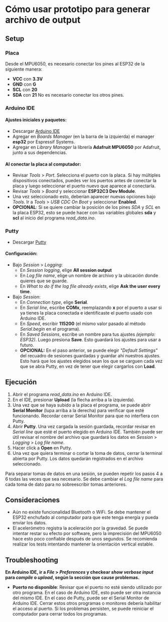 # Cómo usar prototipo para generar archivo de output
## Setup
### Placa
Desde el MPU6050, es necesario conectar los pines al ESP32 de la siguiente manera:
- **VCC** con **3.3V**
- **GND** con **G**
- **SCL** con **20**
- **SDA** con **21**
No es necesario conectar los otros pines.

### Arduino IDE
#### Ajustes iniciales y paquetes:
- Descargar [Arduino IDE](https://www.arduino.cc/en/software/)
- Agregar en _Boards Manager_ (en la barra de la izquierda) el manager **esp32** por Espressif Systems.
- Agregar en _Library Manager_ la librería **Adafruit MPU6050** por Adafruit, junto a sus dependencias.

#### Al conectar la placa al computador:
- Revisar _Tools_ > _Port_. Selecciona el puerto con la placa. Si hay múltiples dispositivos conectados, puedes ver los puertos antes de conectar la placa y luego seleccionar el puerto nuevo que aparece al conectarla.
- Revisar _Tools_ > _Board_ y seleccionar **ESP32C3 Dev Module**.
- Una vez seleccionado esto, deberían aparecer nuevas opciones bajo _Tools_. Ir a _Tools_ > _USB CDC On Boot_ y seleccionar **Enabled**.
- **OPCIONAL**: Si se quiere cambiar la posición de los pines _SDA_ y _SCL_ en la placa ESP32, esto se puede hacer con las variables globales **sda** y **scl** al inicio del programa _read\_data.ino_.

### Putty
- Descargar [Putty](https://www.chiark.greenend.org.uk/~sgtatham/putty/latest.html)

#### Configuración:
- Bajo _Session_ > _Logging_:
    - En _Session logging_, elige **All session output**
    - En _Log file name_, elige un nombre de archivo y la ubicación donde quieres que se guarde.
    - En _What to do if the log file already exists_, elige **Ask the user every time**.
- Bajo _Session_:
    - En _Connection type_, elige **Serial**.
    - En _Serial line_, escribe **COMx**, reemplazando **x** por el puerto a usar si ya tienes la placa conectada e identificaste el puerto usado con Arduino IDE.
    - En _Speed_, escribir **115200** (el mismo valor pasado al método _Serial.begin_ en el programa). 
    - En _Saved Sessions_, escribe un nombre para tus ajustes _(ejemplo: ESP32)_. Luego presiona **Save**. Esto guardará los ajustes para usar a futuro.
    - **OPCIONAL:** En el paso anterior, se puede elegir _"Default Settings"_ del recuadro de sesiones guardadas y guardar ahí nuestros ajustes. Esto hará que los ajustes elegidos sean los que se carguen cada vez que se abra Putty, en vez de tener que elegir cargarlos con **Load**.

## Ejecución
1. Abrir el programa _read\_data.ino_ en Arduino IDE.
2. En el IDE, presionar **Upload** (la flecha arriba a la izquierda).
3. Una vez que se haya subido a la placa el programa, se puede abrir **Serial Monitor** (lupa arriba a la derecha) para verificar que esté funcionando. Recordar cerrar Serial Monitor para que no interfiera con Putty.
4. Abrir **Putty**. Una vez cargada la sesión guardada, recordar revisar en _Serial line_ que esté el puerto elegido en Arduino IDE. También puede ser útil revisar el nombre del archivo que guardará los datos en _Session_ > _Logging_ > _Log file name_.
5. Hacer click a **Open** en Putty.
6. Una vez que quiera terminar o cortar la toma de datos, cerrar la terminal abierta por Putty. Los datos quedarán registrados en el archivo seleccionado.

Para separar tomas de datos en una sesión, se pueden repetir los pasos 4 a 6 todas las veces que sea necesario. Se debe cambiar el _Log file name_ para cada toma de dato para no sobreescribir tomas anteriores.

## Consideraciones
- Aún no existe funcionalidad Bluetooth o WiFi. Se debe mantener el ESP32 enchufado al computador para que este tenga energía y pueda enviar los datos.
- El acelerómetro registra la aceleración por la gravedad. Se puede intentar restar su efecto por software, pero la imprecisión del MPU6050 hace esto poco confiable después de unos segundos. Se recomienda realizar los tests intentando mantener la orientación vertical estable.

## Troubleshooting
**En Arduino IDE, ir a _File_ > _Preferences_ y checkear  _show verbose input_ para _compile_ o _upload_, según la sección que cause problemas.**

- **Puerto no disponible**: Revisar que el puerto no esté siendo utilizado por otro programa. En el caso de Arduino IDE, esto puede ser otra instancia del mismo IDE. En el caso de Putty, puede ser el Serial Monitor de Arduino IDE. Cerrar estos otros programas o monitores debería habilitar el acceso al puerto. Si los problemas persisten, se puede reiniciar el computador para cerrar todos los programas.